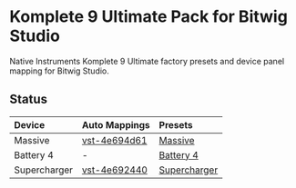 Komplete 9 Ultimate Pack for Bitwig Studio
================

Native Instruments Komplete 9 Ultimate factory presets and device panel mapping for Bitwig Studio.

## Status

Device|Auto Mappings|Presets
:-----|:---------------|:--------
Massive|[vst-4e694d61](https://github.com/jhorology/KompletePack4Bitwig/tree/master/Auto%20Mappings/vst-4e694d61)|[Massive](https://github.com/jhorology/KompletePack4Bitwig/tree/master/Presets/Massive)
Battery 4| - |[Battery 4](https://github.com/jhorology/KompletePack4Bitwig/tree/master/Presets/Battery%204)
Supercharger|[vst-4e692440](https://github.com/jhorology/KompletePack4Bitwig/tree/master/Auto%20Mappings/vst-4e692440)|[Supercharger](https://github.com/jhorology/KompletePack4Bitwig/tree/master/Presets/Supercharger)
